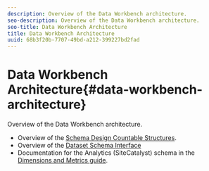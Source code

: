 ```yaml
---
description: Overview of the Data Workbench architecture.
seo-description: Overview of the Data Workbench architecture.
seo-title: Data Workbench Architecture
title: Data Workbench Architecture
uuid: 68b3f20b-7707-49bd-a212-399227bd2fad
---
```


# Data Workbench Architecture{#data-workbench-architecture}

Overview of the Data Workbench architecture.

* Overview of the [Schema Design Countable Structures](../../../home/dwb-implement-overview/dwb-implement-architecture/dwb-implement-arch-countable.md#concept-9b8b9c5e0f7341699e14bb9e3be56a51). 
* Overview of the [Dataset Schema Interface](https://marketing.adobe.com/resources/help/en_US/insight/client/c_dtst_sch_intrf.html) 
* Documentation for the Analytics (SiteCatalyst) schema in the [Dimensions and Metrics guide](https://marketing.adobe.com/resources/help/en_US/insight/insight_sc_implementation.pdf).


